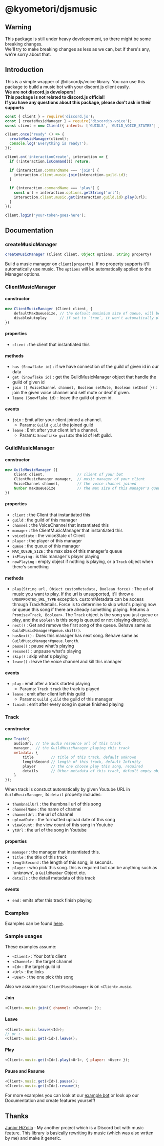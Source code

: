 # @kyometori/djsmusic
## Warning
This package is still under heavy developement, so there might be some breaking changes.   
We'll try to make breaking changes as less as we can, but if there's any, we're sorry about that.
## Introduction
This is a simple wrapper of @discordjs/voice library. You can use this package to build a music bot with your discord.js client easily.   
**We are not discord.js developers!**   
**This package is not related to discord.js official!**   
**If you have any questions about this package, please don't ask in their supports**
```js
const { Client } = require('discord.js');
const { createMusicManager } = require('discordjs-voice');
const client = new Client({ intents: ['GUIDLS', 'GUILD_VOICE_STATES'] });

client.once('ready' () => {
  createMusicManager(client);
  console.log('Everything is ready!');
});

client.on('interactionCreate', interaction => {
  if (!interaction.isCommand()) return;

  if (interaction.commandName === 'join') {
    interaction.client.music.join(interaction.guild.id);
  }

  if (interaction.commandName === 'play') {
    const url = interaction.options.getString('url');
    interaction.client.music.get(interaction.guild.id).play(url);
  }
});

client.login('your-token-goes-here');
```

## Documentation
### createMusicManager
```js
createMusicManager (Client client, Object options, String property)
```
Build a music manager on `client[property]`. If no property supports it'll automatically use music. The `options` will be automatically applied to the Manager options.

### ClientMusicManager
#### constructor
```js
new ClientMusicManager (Client client, {
    defaultMaxQueueSize, // the default maximium size of queue, will be automatically apllied to all its `GuildMusicManager`
    disableAutoplay      // if set to `true`, it won't automatically play the next song in queue
})
```

#### properties
- `client` : the client that instantiated this

#### methods
- `has (Snowflake id)` : if we have connection of the guild of given id in our data
- `get (Snowflake id)` : get the GuildMusicManager object that handle the guild of given id
- `join ({ VoiceChannel channel, Boolean setMute, Boolean setDeaf })` : join the given voice channel and self mute or deaf if given.
- `leave (Snowflake id)` : leave the guild of given id.

#### events
- `join` : Emit after your client joined a channel.
  - Params: `Guild guild` the joined guild
- `leave` : Emit after your client left a channel.
  - Params: `Snowflake guildId` the id of left guild.

### GuildMusicManager
#### constructor
```js
new GuildMusicManager ({
    Client client,               // client of your bot
    ClientMusicManager manager,  // music manager of your client
    VoiceChannel channel,        // the voice channel joined
    Number maxQueueSize          // the max size of this manager's queue
})
```

#### properties
- `client` : the Client that instantiated this
- `guild` : the guild of this manager
- `channel` : the VoiceChannel that instantiated this
- `manager` : the ClientMusicManager that instantiated this
- `voiceState` : the voiceState of Client
- `player` : the player of this manager
- `queue` : the queue of this manager
- `MAX_QUEUE_SIZE` : the max size of this manager's queue
- `isPlaying` : is this manager's player playing
- `nowPlaying` : empty object if nothing is playing, or a `Track` object when there's something

#### methods
- `play(String url, Object customMetadata, Boolean force)` : The url of music you want to play. If the url is unsupported, it'll throw a `UNSUPPORTED_URL_TYPE` exception. customMetadata can be access through Track#details. Force is to determine to skip what's playing now or queue this song if there are already something playing.  Returns a `Promise<Track, Boolean>`. The `Track` object is the song you just queue or play, and the `Boolean` is this song is queued or not (playing directly).
- `next()` : Get and remove the first song of the queue. Behave same as `GuildMusicManager#queue.shift()`.
- `hasNext()` : Does this manager has next song. Behave same as `GuildMusicManager#queue.length`.
- `pause()` : pause what's playing
- `resume()` : unpause what's playing
- `skip()` : skip what's playing
- `leave()` : leave the voice channel and kill this manager

#### events
- `play` : emit  after a track started playing
  - Params: `Track track` the track is played
- `leave` : emit after client left this guild
  - Params: `Guild guild` the guild of this manager
- `finish` : emit after every song in queue finished playing

### Track
#### constructor
```js
new Track({
    audioUrl, // the audio resource url of this track
    manager,  // the GuildMusicManager playing this track
    metadata: {
        title        // title of this track, default unknown
        lengthSecond // length of this track, default Infinity
        player       // the one choose play this song, required
        details      // Other metadata of this track, default empty object
    }
});
```
When track is constuct automatically by given Youtube URL in `GuildMusicManager`, its `detail` property includes:
- `thumbnailUrl` : the thumbnail url of this song
- `channelName` : the name of channel
- `channelUrl` : the url of channel
- `uploadDate` : the formatted upload date of this song
- `viewCount` : the view count of this song in Youtube
- `ytUrl` : the url of the song in Youtube


#### properties
- `manager` : the manager that instantiated this.
- `title` : the title of this track
- `lengthSecond` : the length of this song, in seconds.
- `player` : who pick this song. this is required but can be anything such as 'unknown', a `GuildMember` Object etc.
- `details` : the detail metadata of this track

#### events
- `end` : emits after this track finish playing

### Examples
Examples can be found [here](https://github.com/kyometori/djsmusic/tree/main/examples).

### Sample usages
These examples assume:
- `<Client>` : Your bot's client
- `<Channel>` : the target channel
- `<Id>` : the target guild id
- `<Url>` : the links
- `<User>` : the one pick this song

Also we assume your `ClientMusicManager` is on `<Client>.music`.

#### Join
```js
<Client>.music.join({ channel: <Channel> });
```

#### Leave
```js
<Client>.music.leave(<Id>);
// or :
<Client>.music.get(<id>).leave();
```

#### Play
```js
<Client>.music.get(<Id>).play(<Url>, { player: <User> });
```

#### Pause and Resume
```js
<Client>.music.get(<Id>).pause();
<Client>.music.get(<Id>).resume();
```

For more examples you can look at our [example bot](https://github.com/kyometori/djsmusic/tree/main/examples) or look up our Documentation and create features yourself!

## Thanks
[Junior HiZollo](https://hizollo.ddns.net) : My another project which is a Discord bot with music feature. This library is basically rewriting its music (which was also wrtten by me) and make it generic.
